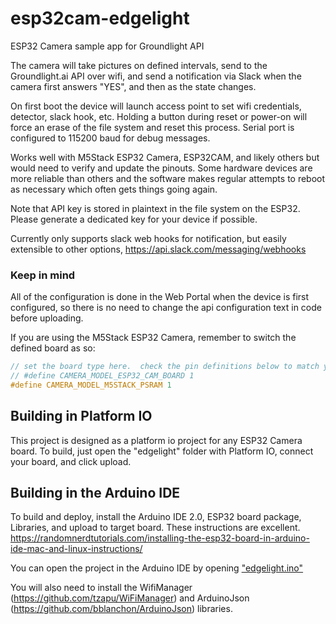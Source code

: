 # esp32cam-edgelight
ESP32 Camera sample app for Groundlight API

The camera will take pictures on defined intervals, send to the Groundlight.ai API over wifi, and send a notification via Slack when the camera first answers "YES", and then as the state changes.

On first boot the device will launch access point to set wifi credentials, detector, slack hook, etc.  Holding a button during reset or power-on will force an erase of the file system and reset this process.   Serial port is configured to 115200 baud for debug messages.  

Works well with M5Stack ESP32 Camera, ESP32CAM, and likely others but would need to verify and update the pinouts.  Some hardware devices are more reliable than others and the software makes regular attempts to reboot as necessary which often gets things going again.

Note that API key is stored in plaintext in the file system on the ESP32.  Please generate a dedicated key for your device if possible. 

Currently only supports slack web hooks for notification, but easily extensible to other options, https://api.slack.com/messaging/webhooks

### Keep in mind

All of the configuration is done in the Web Portal when the device is first configured, so there is no need to change the api configuration text in code before uploading.

If you are using the M5Stack ESP32 Camera, remember to switch the defined board as so:

```cpp
// set the board type here.  check the pin definitions below to match your actual board
// #define CAMERA_MODEL_ESP32_CAM_BOARD 1
#define CAMERA_MODEL_M5STACK_PSRAM 1
```

## Building in Platform IO

This project is designed as a platform io project for any ESP32 Camera board. To build, just open the "edgelight" folder with Platform IO, connect your board, and click upload.

## Building in the Arduino IDE

To build and deploy, install the Arduino IDE 2.0, ESP32 board package, Libraries, and upload to target board. These instructions are excellent. https://randomnerdtutorials.com/installing-the-esp32-board-in-arduino-ide-mac-and-linux-instructions/

You can open the project in the Arduino IDE by opening ["edgelight.ino"](./edgelight/src/edgelight.ino)

You will also need to install the WifiManager (https://github.com/tzapu/WiFiManager) and ArduinoJson (https://github.com/bblanchon/ArduinoJson) libraries.